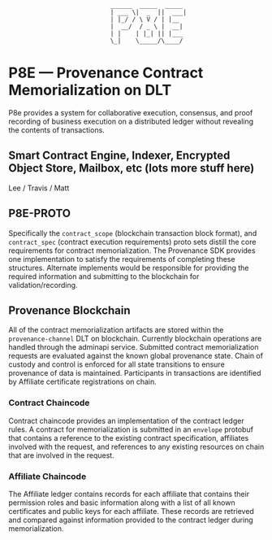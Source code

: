 ```
                            ______  _____  _____ 
                            | ___ \|  _  ||  ___|
                            | |_/ / \ V / | |__  
                            |  __/  / _ \ |  __| 
                            | |    | |_| || |___ 
                            \_|    \_____/\____/ 

```

# P8E — Provenance Contract Memorialization on DLT

P8e provides a system for collaborative execution, consensus, and proof recording of business execution on a distributed ledger
without revealing the contents of transactions.

## Smart Contract Engine, Indexer, Encrypted Object Store, Mailbox, etc (lots more stuff here)

Lee / Travis / Matt


## P8E-PROTO

Specifically the `contract_scope` (blockchain transaction block format), and `contract_spec` (contract execution requirements)
proto sets distill the core requirements for contract memorialization.  The Provenance SDK provides one implementation to satisfy
the requirements of completing these structures.  Alternate implements would be responsible for providing the required information
and submitting to the blockchain for validation/recording.

## Provenance Blockchain

All of the contract memorialization artifacts are stored within the `provenance-channel` DLT on blockchain.  Currently 
blockchain operations are handled through the adminapi service.  Submitted contract memorialization requests are evaluated
against the known global provenance state.  Chain of custody and control is enforced for all state transitions to ensure
provenance of data is maintained.  Participants in transactions are identified by Affiliate certificate registrations on chain.


### Contract Chaincode

Contract chaincode provides an implementation of the contract ledger rules.  A  contract for memorialization is submitted
in an `envelope` protobuf that contains a reference to the existing contract specification, affiliates involved with the request,
and references to any existing resources on chain that are involved in the request.

### Affiliate Chaincode

The Affiliate ledger contains records for each affiliate that contains their permission roles and basic information along with a list
of all known certificates and public keys for each affiliate.  These records are retrieved and compared against information provided
to the contract ledger during memorialization.